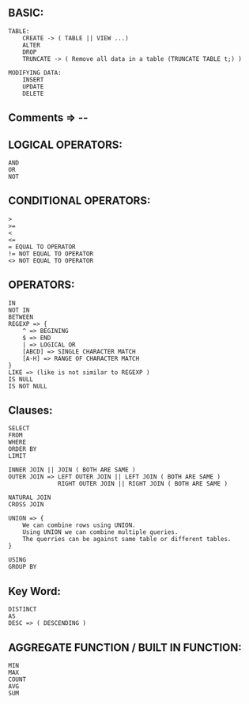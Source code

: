 
## BASIC:
    TABLE: 
        CREATE -> ( TABLE || VIEW ...)
        ALTER
        DROP
        TRUNCATE -> ( Remove all data in a table (TRUNCATE TABLE t;) )

    MODIFYING DATA:
        INSERT
        UPDATE
        DELETE

## Comments => --

## LOGICAL OPERATORS:
    AND
    OR
    NOT

## CONDITIONAL OPERATORS:
    >
    >=
    <
    <=
    = EQUAL TO OPERATOR
    != NOT EQUAL TO OPERATOR
    <> NOT EQUAL TO OPERATOR

## OPERATORS:
    IN
    NOT IN
    BETWEEN
    REGEXP => { 
        ^ => BEGINING
        $ => END
        | => LOGICAL OR
        [ABCD] => SINGLE CHARACTER MATCH
        [A-H] => RANGE OF CHARACTER MATCH
    }
    LIKE => (like is not similar to REGEXP )
    IS NULL
    IS NOT NULL


## Clauses:
    SELECT
    FROM
    WHERE
    ORDER BY
    LIMIT

    INNER JOIN || JOIN ( BOTH ARE SAME )
    OUTER JOIN => LEFT OUTER JOIN || LEFT JOIN ( BOTH ARE SAME )
                  RIGHT OUTER JOIN || RIGHT JOIN ( BOTH ARE SAME )

    NATURAL JOIN
    CROSS JOIN

    UNION => {
        We can combine rows using UNION.
        Using UNION we can combine multiple queries.
        The querries can be against same table or different tables.
    }

    USING
    GROUP BY

## Key Word:
    DISTINCT
    AS
    DESC => ( DESCENDING )
    
## AGGREGATE FUNCTION / BUILT IN FUNCTION:
    MIN
    MAX
    COUNT
    AVG
    SUM